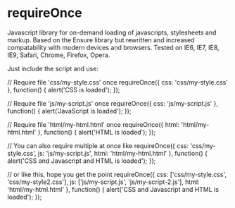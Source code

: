 requireOnce
===========

Javascript library for on-demand loading of javascripts, stylesheets and markup.
Based on the Ensure library but rewritten and increased compatability with modern devices and browsers.
Tested on IE6, IE7, IE8, IE9, Safari, Chrome, Firefox, Opera.

Just include the script and use:

// Require file 'css/my-style.css' once
requireOnce({ css: 'css/my-style.css' }, function() {
        alert('CSS is loaded');
});

// Require file 'js/my-script.js' once
requireOnce({ css: 'js/my-script.js' }, function() {
        alert('JavaScript is loaded');
});

// Require file 'html/my-html.html' once
requireOnce({ html: 'html/my-html.html' }, function() {
        alert('HTML is loaded');
});

// You can also require multiple at once like
requireOnce({ css: 'css/my-style.css', js: 'js/my-script.js', html: 'html/my-html.html' }, function() {
        alert('CSS and Javascript and HTML is loaded');
});

// or like this, hope you get the point
requireOnce({ css: ['css/my-style.css', 'css/my-style2.css'], js: ['js/my-script.js', 'js/my-script-2.js'], html: 'html/my-html.html' }, function() {
        alert('CSS and Javascript and HTML is loaded');
});
